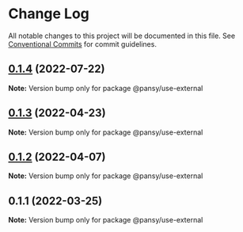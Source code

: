 # Change Log

All notable changes to this project will be documented in this file.
See [Conventional Commits](https://conventionalcommits.org) for commit guidelines.

## [0.1.4](https://github.com/pansyjs/react-hooks/compare/@pansy/use-external@0.1.3...@pansy/use-external@0.1.4) (2022-07-22)

**Note:** Version bump only for package @pansy/use-external





## [0.1.3](https://github.com/pansyjs/react-hooks/compare/@pansy/use-external@0.1.2...@pansy/use-external@0.1.3) (2022-04-23)

**Note:** Version bump only for package @pansy/use-external





## [0.1.2](https://github.com/pansyjs/react-hooks/compare/@pansy/use-external@0.1.1...@pansy/use-external@0.1.2) (2022-04-07)

**Note:** Version bump only for package @pansy/use-external





## 0.1.1 (2022-03-25)

**Note:** Version bump only for package @pansy/use-external
